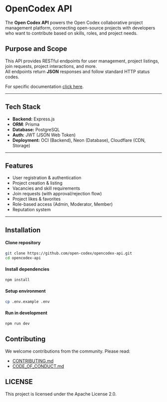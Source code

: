 # OpenCodex API
The **Open Codex API** powers the Open Codex collaborative project management platform, connecting open-source projects with developers who want to contribute based on skills, roles, and project needs.

## Purpose and Scope
This API provides RESTful endpoints for user management, project listings, join requests, project interactions, and more.  
All endpoints return **JSON** responses and follow standard HTTP status codes.

For specific documentation [click here](https://github.com/open-codex/docs-api).

---

## Tech Stack
- **Backend:** Express.js
- **ORM**: Prisma
- **Database:** PostgreSQL
- **Auth:** JWT (JSON Web Token)
- **Deployment:** OCI (Backend), Neon (Database), Cloudflare (CDN, Storage)

---

## Features
- User registration & authentication
- Project creation & listing
- Vacancies and skill requirements
- Join requests (with approval/rejection flow)
- Project likes & favorites
- Role-based access (Admin, Moderator, Member)
- Reputation system

---

## Installation

#### Clone repository
```bash
git clone https://github.com/open-codex/opencodex-api.git
cd opencodex-api
```

#### Install dependencies
```bash
npm install
```

#### Setup environment
```bash
cp .env.example .env
```

#### Run in development
```bash
npm run dev
```

## Contributing
We welcome contributions from the community.
Please read:

- [CONTRIBUTING.md](https://github.com/Open-Codex/opencodex-api/blob/main/CONTRIBUTING.md)
- [CODE_OF_CONDUCT.md](https://github.com/Open-Codex/opencodex-api/blob/main/CODE_OF_CONDUCT.md)

## LICENSE

This project is licensed under the Apache License 2.0.
